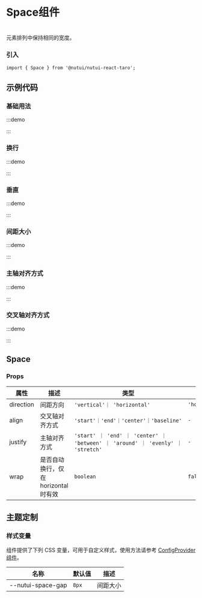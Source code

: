 # Space组件

#
元素排列中保持相同的宽度。

### 引入

```tsx
import { Space } from '@nutui/nutui-react-taro';
```

## 示例代码

### 基础用法

:::demo

<CodeBlock src='taro/demo1.tsx'></CodeBlock>

:::

### 换行

:::demo

<CodeBlock src='taro/demo2.tsx'></CodeBlock>

:::

### 垂直

:::demo

<CodeBlock src='taro/demo3.tsx'></CodeBlock>

:::

### 间距大小

:::demo

<CodeBlock src='taro/demo4.tsx'></CodeBlock>

:::

### 主轴对齐方式

:::demo

<CodeBlock src='taro/demo5.tsx'></CodeBlock>

:::

### 交叉轴对齐方式

:::demo

<CodeBlock src='taro/demo6.tsx'></CodeBlock>

:::

## Space

### Props

| 属性 | 描述 | 类型 | 默认值 |
| --- | --- | --- | --- |
| direction | 间距方向 | `'vertical'｜ 'horizontal'` | `'horizontal'` |
| align | 交叉轴对齐方式 | `'start'｜'end'｜'center'｜'baseline'` | `-` |
| justify | 主轴对齐方式 | `'start' ｜ 'end' ｜ 'center' ｜ 'between' ｜ 'around' ｜ 'evenly' ｜ 'stretch'` | `-` |
| wrap | 是否自动换行，仅在 horizontal 时有效 | `boolean` | `false` |

## 主题定制

### 样式变量

组件提供了下列 CSS 变量，可用于自定义样式，使用方法请参考 [ConfigProvider 组件](/components/config-provider)。

| 名称 | 默认值 | 描述 |
| --- | --- | --- |
| \--nutui-space-gap | `8px` | 间距大小 |
